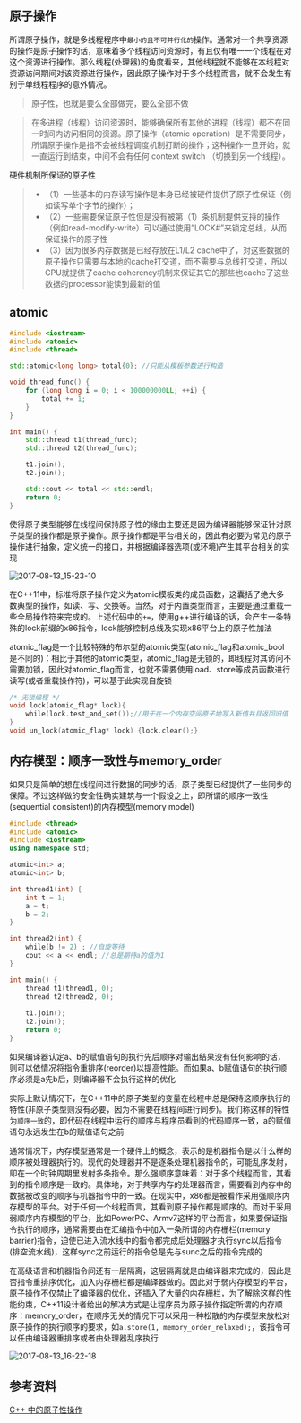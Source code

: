 

## 原子操作
所谓原子操作，就是多线程程序中`最小的且不可并行化的`操作。通常对一个共享资源的操作是原子操作的话，意味着多个线程访问资源时，有且仅有唯一一个线程在对这个资源进行操作。那么线程(处理器)的角度看来，其他线程就不能够在本线程对资源访问期间对该资源进行操作，因此原子操作对于多个线程而言，就不会发生有别于单线程程序的意外情况。

> 原子性，也就是要么全部做完，要么全部不做

> 在多进程（线程）访问资源时，能够确保所有其他的进程（线程）都不在同一时间内访问相同的资源。原子操作（atomic operation）是不需要同步，所谓原子操作是指不会被线程调度机制打断的操作；这种操作一旦开始，就一直运行到结束，中间不会有任何 context switch （切换到另一个线程）。

硬件机制所保证的原子性
>* （1）一些基本的内存读写操作是本身已经被硬件提供了原子性保证（例如读写单个字节的操作）；
>* （2）一些需要保证原子性但是没有被第（1）条机制提供支持的操作（例如read-modify-write）可以通过使用”LOCK#”来锁定总线，从而保证操作的原子性
>* （3）因为很多内存数据是已经存放在L1/L2 cache中了，对这些数据的原子操作只需要与本地的cache打交道，而不需要与总线打交道，所以CPU就提供了cache coherency机制来保证其它的那些也cache了这些数据的processor能读到最新的值


## atomic
```c++
#include <iostream>
#include <atomic>
#include <thread>

std::atomic<long long> total{0}; //只能从模板参数进行构造

void thread_func() {
    for (long long i = 0; i < 100000000LL; ++i) {
        total += 1;
    }
}

int main() {
    std::thread t1(thread_func);
    std::thread t2(thread_func);

    t1.join();
    t2.join();

    std::cout << total << std::endl;
    return 0;
}
```

使得原子类型能够在线程间保持原子性的缘由主要还是因为编译器能够保证针对原子类型的操作都是原子操作。原子操作都是平台相关的，因此有必要为常见的原子操作进行抽象，定义统一的接口，并根据编译器选项(或环境)产生其平台相关的实现

![2017-08-13_15-23-10](http://oowjr8zsi.bkt.clouddn.com/2017-08-13_15-23-10.png)

在C++11中，标准将原子操作定义为atomic模板类的成员函数，这囊括了绝大多数典型的操作，如读、写、交换等。当然，对于内置类型而言，主要是通过重载一些全局操作符来完成的。上述代码中的`+=`，使用g++进行编译的话，会产生一条特殊的lock前缀的x86指令，lock能够控制总线及实现x86平台上的原子性加法 

atomic_flag是一个比较特殊的布尔型的atomic类型(atomic_flag和atomic_bool是不同的)：相比于其他的atomic类型，atomic_flag是无锁的，即线程对其访问不需要加锁，因此对atomic_flag而言，也就不需要使用load、store等成员函数进行读写(或者重载操作符)，可以基于此实现自旋锁

```c++
/* 无锁编程 */
void lock(atomic_flag* lock){
    while(lock.test_and_set());//用于在一个内存空间原子地写入新值并且返回旧值
}
void un_lock(atomic_flag* lock) {lock.clear();}
```

## 内存模型：顺序一致性与memory_order
如果只是简单的想在线程间进行数据的同步的话，原子类型已经提供了一些同步的保障。不过这样做的安全性确实建筑与一个假设之上，即所谓的顺序一致性(sequential consistent)的内存模型(memory model)

```c++
#include <thread>
#include <atomic>
#include <iostream>
using namespace std;

atomic<int> a;
atomic<int> b;

int thread1(int) {
    int t = 1;
    a = t;
    b = 2;
}

int thread2(int) {
    while(b != 2) ; //自旋等待
    cout << a << endl; //总是期待a的值为1
}

int main() {
    thread t1(thread1, 0);
    thread t2(thread2, 0);
    
    t1.join();
    t2.join();
    return 0;
}
```

如果编译器认定a、b的赋值语句的执行先后顺序对输出结果没有任何影响的话，则可以依情况将指令重排序(reorder)以提高性能。而如果a、b赋值语句的执行顺序必须是a先b后，则编译器不会执行这样的优化

实际上默认情况下，在C++11中的原子类型的变量在线程中总是保持这顺序执行的特性(非原子类型则没有必要，因为不需要在线程间进行同步)。我们称这样的特性为`顺序一致`的，即代码在线程中运行的顺序与程序员看到的代码顺序一致，a的赋值语句永远发生在b的赋值语句之前

通常情况下，内存模型通常是一个硬件上的概念，表示的是机器指令是以什么样的顺序被处理器执行的。现代的处理器并不是逐条处理机器指令的，可能乱序发射，即在一个时钟周期里发射多条指令。那么强顺序意味着：对于多个线程而言，其看到的指令顺序是一致的。具体地，对于共享内存的处理器而言，需要看到内存中的数据被改变的顺序与机器指令中的一致。在现实中，x86都是被看作采用强顺序内存模型的平台。对于任何一个线程而言，其看到原子操作都是顺序的。而对于采用弱顺序内存模型的平台，比如PowerPC、Armv7这样的平台而言，如果要保证指令执行的顺序，通常需要由在汇编指令中加入一条所谓的内存栅栏(memory barrier)指令，迫使已进入流水线中的指令都完成后处理器才执行sync以后指令(排空流水线)，这样sync之前运行的指令总是先与sunc之后的指令完成的

在高级语言和机器指令间还有一层隔离，这层隔离就是由编译器来完成的，因此是否指令重排序优化，加入内存栅栏都是编译器做的。因此对于弱内存模型的平台，原子操作不仅禁止了编译器的优化，还插入了大量的内存栅栏，为了解除这样的性能约束，C++11设计者给出的解决方式是让程序员为原子操作指定所谓的内存顺序：memory_order，在顺序无关的情况下可以采用一种松散的内存模型来放松对原子操作的执行顺序的要求，如`a.store(1, memory_order_relaxed);`，该指令可以任由编译器重排序或者由处理器乱序执行

![2017-08-13_16-22-18](http://oowjr8zsi.bkt.clouddn.com/2017-08-13_16-22-18.png)

## 参考资料
[C++ 中的原子性操作](http://lib.csdn.net/article/cplusplus/21872?knId=1169)
